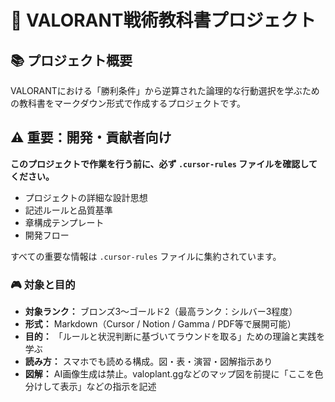 # 🎯 VALORANT戦術教科書プロジェクト

## 📚 プロジェクト概要

VALORANTにおける「勝利条件」から逆算された論理的な行動選択を学ぶための教科書をマークダウン形式で作成するプロジェクトです。

## ⚠️ 重要：開発・貢献者向け

**このプロジェクトで作業を行う前に、必ず `.cursor-rules` ファイルを確認してください。**

- プロジェクトの詳細な設計思想
- 記述ルールと品質基準
- 章構成テンプレート
- 開発フロー

すべての重要な情報は `.cursor-rules` ファイルに集約されています。

### 🎮 対象と目的

- **対象ランク：** ブロンズ3〜ゴールド2（最高ランク：シルバー3程度）
- **形式：** Markdown（Cursor / Notion / Gamma / PDF等で展開可能）
- **目的：** 「ルールと状況判断に基づいてラウンドを取る」ための理論と実践を学ぶ
- **読み方：** スマホでも読める構成。図・表・演習・図解指示あり
- **図解：** AI画像生成は禁止。valoplant.ggなどのマップ図を前提に「ここを色分けして表示」などの指示を記述
